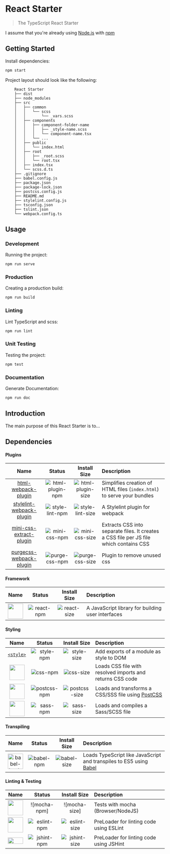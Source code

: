 # React Starter

> The TypeScript React Starter

I assume that you're already using [Node.js](https://nodejs.org/) with [npm](https://www.npmjs.com/)

## Getting Started

Install dependencies:
```bash
npm start
```

Project layout should look like the following:

```text
	React Starter
	├── dist
	├── node_modules
	├── src
	│	├── common
	│	│	└── scss
	│	│		└── _vars.scss
	│	├── components
	│	│	├── component-folder-name
	│	│	│	├── _style-name.scss
	│	│	│	└── component-name.tsx
	│	│	└── ...
	│	├── public
	│	│	└── index.html
	│	├── root
	│	│	├── _root.scss
	│	│	└── root.tsx
	│	├── index.tsx
	│	└── scss.d.ts
	├── .gitignore
	├── babel.config.js
	├── package.json
	├── package-lock.json
	├── postcss.config.js
	├── README.md
	├── stylelint.config.js
	├── tsconfig.json
	├── tslint.json
	└── webpack.config.ts
```

## Usage

### Development

Running the project:
```bash
npm run serve
```

### Production

Creating a production build:
```bash
npm run build
```

### Linting

Lint TypeScript and scss:
```bash
npm run lint
```

### Unit Testing

Testing the project:
```bash
npm test
```

### Documentation

Generate Documentation:
```bash
npm run doc
```

## Introduction

The main purpose of this React Starter is to...

## Dependencies

#### Plugins

|Name|Status|Install Size|Description|
|:--:|:----:|:----------:|:----------|
|[html-webpack-plugin][html-plugin]|![html-plugin-npm]|![html-plugin-size]|Simplifies creation of HTML files (`index.html`) to serve your bundles|
|[stylelint-webpack-plugin][style-lint]|![style-lint-npm]|![style-lint-size]|A Stylelint plugin for webpack|
|[mini-css-extract-plugin][mini-css]|![mini-css-npm]|![mini-css-size]|Extracts CSS into separate files. It creates a CSS file per JS file which contains CSS|
|[purgecss-webpack-plugin][purge-css]|![purge-css-npm]|![purge-css-size]|Plugin to remove unused css|


[html-plugin]: https://github.com/ampedandwired/html-webpack-plugin
[html-plugin-npm]: https://img.shields.io/npm/v/html-webpack-plugin.svg
[html-plugin-size]: https://packagephobia.now.sh/badge?p=html-webpack-plugin
[style-lint]: https://github.com/webpack-contrib/stylelint-webpack-plugin
[style-lint-npm]: https://img.shields.io/npm/v/stylelint-webpack-plugin.svg
[style-lint-size]: https://packagephobia.now.sh/badge?p=stylelint-webpack-plugin
[mini-css]: https://github.com/webpack-contrib/mini-css-extract-plugin
[mini-css-npm]: https://img.shields.io/npm/v/mini-css-extract-plugin.svg
[mini-css-size]: https://packagephobia.now.sh/badge?p=mini-css-extract-plugin
[purge-css]: https://github.com/FullHuman/purgecss-webpack-plugin
[purge-css-npm]: https://img.shields.io/npm/v/purgecss-webpack-plugin.svg
[purge-css-size]: https://packagephobia.now.sh/badge?p=purgecss-webpack-plugin

#### Framework

|Name|Status|Install Size|Description|
|:--:|:----:|:----------:|:----------|
|<a href="https://github.com/facebook/react"><img width="48" height="48" src="https://cdn.worldvectorlogo.com/logos/react.svg"></a>|![react-npm]|![react-size]|A JavaScript library for building user interfaces|


[react-npm]: https://img.shields.io/npm/v/react.svg
[react-size]: https://packagephobia.now.sh/badge?p=react

#### Styling

|Name|Status|Install Size|Description|
|:--:|:----:|:----------:|:----------|
|<a href="https://github.com/webpack/style-loader">`<style>`</a>|![style-npm]|![style-size]|Add exports of a module as style to DOM|
|<a href="https://github.com/webpack/css-loader"><img width="48" height="48" src="https://worldvectorlogo.com/logos/css-3.svg"></a>|![css-npm]|![css-size]|Loads CSS file with resolved imports and returns CSS code|
|<a href="https://github.com/postcss/postcss-loader"><img width="48" height="48" src="https://worldvectorlogo.com/logos/postcss.svg"></a>|![postcss-npm]|![postcss-size]|Loads and transforms a CSS/SSS file using [PostCSS](http://postcss.org)|
|<a href="https://github.com/jtangelder/sass-loader"><img width="48" height="48" src="https://worldvectorlogo.com/logos/sass-1.svg"></a>|![sass-npm]|![sass-size]|Loads and compiles a Sass/SCSS file|


[style-npm]: https://img.shields.io/npm/v/style-loader.svg
[style-size]: https://packagephobia.now.sh/badge?p=style-loader
[css-npm]: https://img.shields.io/npm/v/css-loader.svg
[css-size]: https://packagephobia.now.sh/badge?p=css-loader
[postcss-npm]: https://img.shields.io/npm/v/postcss-loader.svg
[postcss-size]: https://packagephobia.now.sh/badge?p=postcss-loader
[sass-npm]: https://img.shields.io/npm/v/sass-loader.svg
[sass-size]: https://packagephobia.now.sh/badge?p=sass-loader

#### Transpiling

|Name|Status|Install Size|Description|
|:--:|:----:|:----------:|:----------|
|<a href="https://github.com/babel/babel-loader"><img width="48" height="48" title="babel-loader" src="https://worldvectorlogo.com/logos/babel-10.svg"></a>|![babel-npm]|![babel-size]|Loads TypeScript like JavaScript and transpiles to ES5 using <a href="https://github.com/babel/babel">Babel</a>|


[babel-npm]: https://img.shields.io/npm/v/babel-loader.svg
[babel-size]: https://packagephobia.now.sh/badge?p=babel-loader

#### Linting & Testing

|Name|Status|Install Size|Description|
|:--:|:----:|:----------:|:----------|
|<a href="https://github.com/webpack/mocha-loader"><img width="48" height="48" src="https://worldvectorlogo.com/logos/mocha.svg"></a>|![mocha-npm]|![mocha-size]|Tests with mocha (Browser/NodeJS)|
|<a href="https://github.com/MoOx/eslint-loader"><img width="48" height="48" src="https://worldvectorlogo.com/logos/eslint.svg"></a>|![eslint-npm]|![eslint-size]|PreLoader for linting code using ESLint|
|<a href="https://github.com/webpack-contrib/jshint-loader"><img width="48" height="20.64" src="http://jshint.com/res/jshint-dark.png"></a>|![jshint-npm]|![jshint-size]|PreLoader for linting code using JSHint|

[jest-npm]: https://img.shields.io/npm/v/mocha-loader.svg
[jest-size]: https://packagephobia.now.sh/badge?p=mocha-loader
[eslint-npm]: https://img.shields.io/npm/v/eslint-loader.svg
[eslint-size]: https://packagephobia.now.sh/badge?p=eslint-loader
[jshint-npm]: https://img.shields.io/npm/v/jshint-loader.svg
[jshint-size]: https://packagephobia.now.sh/badge?p=jshint-loader
[jscs-npm]: https://img.shields.io/npm/v/jscs-loader.svg
[jscs-size]: https://packagephobia.now.sh/badge?p=jscs-loader